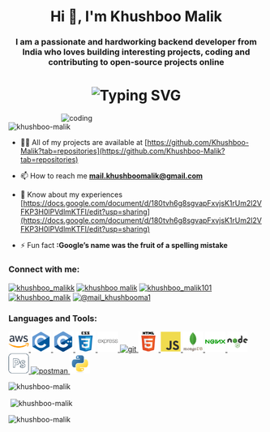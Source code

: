 <h1 align="center">Hi 👋, I'm Khushboo Malik</h1>
<h3 align="center">I am a passionate and hardworking backend developer from India who loves building interesting projects, coding and contributing to open-source projects online</h3>

<div align="center">
    <h1>
        <img src="https://readme-typing-svg.herokuapp.com?font=Jetbrains+mono&size=40&duration=3000&color=33FF33&center=true&vCenter=true&width=435&lines=Hey..+I'm+ Khushboo Malik;This+is..;..my+Github..;" alt="Typing SVG"/>
    </h1>
</div>

<img align ="right" alt="coding" width="400" src="https://cdn.dribbble.com/users/2704414/screenshots/7466903/media/b08ab576316bd4582fef189f471cd9e5.gif">

<p align="left"> <img src="https://komarev.com/ghpvc/?username=khushboo-malik&label=Profile%20views&color=0e75b6&style=flat" alt="khushboo-malik" /> </p>

- 👨‍💻 All of my projects are available at [https://github.com/Khushboo-Malik?tab=repositories](https://github.com/Khushboo-Malik?tab=repositories)

- 📫 How to reach me **mail.khushboomalik@gmail.com**

- 📄 Know about my experiences [https://docs.google.com/document/d/180tvh6g8sgvapFxvjsK1rUm2l2VFKP3H0lPVdlmKTFI/edit?usp=sharing](https://docs.google.com/document/d/180tvh6g8sgvapFxvjsK1rUm2l2VFKP3H0lPVdlmKTFI/edit?usp=sharing)

- ⚡ Fun fact **:Google’s name was the fruit of a spelling mistake**

<h3 align="left">Connect with me:</h3>
<p align="left">
<a href="https://twitter.com/khushboo_malikk" target="blank"><img align="center" src="https://raw.githubusercontent.com/rahuldkjain/github-profile-readme-generator/master/src/images/icons/Social/twitter.svg" alt="khushboo_malikk" height="30" width="40" /></a>
<a href="https://linkedin.com/in/khushboo malik" target="blank"><img align="center" src="https://raw.githubusercontent.com/rahuldkjain/github-profile-readme-generator/master/src/images/icons/Social/linked-in-alt.svg" alt="khushboo malik" height="30" width="40" /></a>
<a href="https://instagram.com/khushboo_malik101" target="blank"><img align="center" src="https://raw.githubusercontent.com/rahuldkjain/github-profile-readme-generator/master/src/images/icons/Social/instagram.svg" alt="khushboo_malik101" height="30" width="40" /></a>
<a href="https://www.codechef.com/users/khushboo_malik" target="blank"><img align="center" src="https://cdn.jsdelivr.net/npm/simple-icons@3.1.0/icons/codechef.svg" alt="khushboo_malik" height="30" width="40" /></a>
<a href="https://www.hackerrank.com/@mail_khushbooma1" target="blank"><img align="center" src="https://raw.githubusercontent.com/rahuldkjain/github-profile-readme-generator/master/src/images/icons/Social/hackerrank.svg" alt="@mail_khushbooma1" height="30" width="40" /></a>
</p>

<h3 align="left">Languages and Tools:</h3>
<p align="left"> <a href="https://aws.amazon.com" target="_blank" rel="noreferrer"> <img src="https://raw.githubusercontent.com/devicons/devicon/master/icons/amazonwebservices/amazonwebservices-original-wordmark.svg" alt="aws" width="40" height="40"/> </a> <a href="https://www.cprogramming.com/" target="_blank" rel="noreferrer"> <img src="https://raw.githubusercontent.com/devicons/devicon/master/icons/c/c-original.svg" alt="c" width="40" height="40"/> </a> <a href="https://www.w3schools.com/cpp/" target="_blank" rel="noreferrer"> <img src="https://raw.githubusercontent.com/devicons/devicon/master/icons/cplusplus/cplusplus-original.svg" alt="cplusplus" width="40" height="40"/> </a> <a href="https://www.w3schools.com/css/" target="_blank" rel="noreferrer"> <img src="https://raw.githubusercontent.com/devicons/devicon/master/icons/css3/css3-original-wordmark.svg" alt="css3" width="40" height="40"/> </a> <a href="https://expressjs.com" target="_blank" rel="noreferrer"> <img src="https://raw.githubusercontent.com/devicons/devicon/master/icons/express/express-original-wordmark.svg" alt="express" width="40" height="40"/> </a> <a href="https://git-scm.com/" target="_blank" rel="noreferrer"> <img src="https://www.vectorlogo.zone/logos/git-scm/git-scm-icon.svg" alt="git" width="40" height="40"/> </a> <a href="https://www.w3.org/html/" target="_blank" rel="noreferrer"> <img src="https://raw.githubusercontent.com/devicons/devicon/master/icons/html5/html5-original-wordmark.svg" alt="html5" width="40" height="40"/> </a> <a href="https://developer.mozilla.org/en-US/docs/Web/JavaScript" target="_blank" rel="noreferrer"> <img src="https://raw.githubusercontent.com/devicons/devicon/master/icons/javascript/javascript-original.svg" alt="javascript" width="40" height="40"/> </a> <a href="https://www.mongodb.com/" target="_blank" rel="noreferrer"> <img src="https://raw.githubusercontent.com/devicons/devicon/master/icons/mongodb/mongodb-original-wordmark.svg" alt="mongodb" width="40" height="40"/> </a> <a href="https://www.nginx.com" target="_blank" rel="noreferrer"> <img src="https://raw.githubusercontent.com/devicons/devicon/master/icons/nginx/nginx-original.svg" alt="nginx" width="40" height="40"/> </a> <a href="https://nodejs.org" target="_blank" rel="noreferrer"> <img src="https://raw.githubusercontent.com/devicons/devicon/master/icons/nodejs/nodejs-original-wordmark.svg" alt="nodejs" width="40" height="40"/> </a> <a href="https://www.photoshop.com/en" target="_blank" rel="noreferrer"> <img src="https://raw.githubusercontent.com/devicons/devicon/master/icons/photoshop/photoshop-line.svg" alt="photoshop" width="40" height="40"/> </a> <a href="https://postman.com" target="_blank" rel="noreferrer"> <img src="https://www.vectorlogo.zone/logos/getpostman/getpostman-icon.svg" alt="postman" width="40" height="40"/> </a> <a href="https://www.python.org" target="_blank" rel="noreferrer"> <img src="https://raw.githubusercontent.com/devicons/devicon/master/icons/python/python-original.svg" alt="python" width="40" height="40"/> </a> </p>

<p><img align="left" src="https://github-readme-stats.vercel.app/api/top-langs?username=khushboo-malik&show_icons=true&locale=en&layout=compact" alt="khushboo-malik" /></p>
<br>

<p>&nbsp;<img align="center" src="https://github-readme-stats.vercel.app/api?username=khushboo-malik&show_icons=true&locale=en" alt="khushboo-malik" /></p>

<p><img align="center" src="https://github-readme-streak-stats.herokuapp.com/?user=khushboo-malik&" alt="khushboo-malik" /></p>

